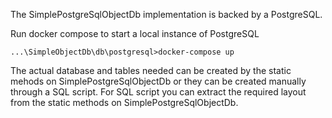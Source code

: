 The SimplePostgreSqlObjectDb implementation is backed by a PostgreSQL. 

Run docker compose to start a local instance of PostgreSQL

`...\SimpleObjectDb\db\postgresql>docker-compose up`

The actual database and tables needed can be created by the static mehods on SimplePostgreSqlObjectDb or they can be created manually through a SQL script. For SQL script you can extract the required layout from the static methods on SimplePostgreSqlObjectDb.
